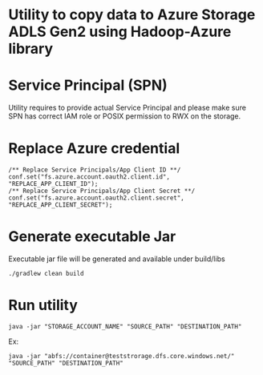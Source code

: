 # Utility to copy data to Azure Storage ADLS Gen2 using Hadoop-Azure library

# Service Principal (SPN)

Utility requires to provide actual Service Principal and please make sure SPN has correct IAM role or POSIX permission
to RWX on the storage.

# Replace Azure credential

```
/** Replace Service Principals/App Client ID **/
conf.set("fs.azure.account.oauth2.client.id", "REPLACE_APP_CLIENT_ID");
/** Replace Service Principals/App Client Secret **/
conf.set("fs.azure.account.oauth2.client.secret", "REPLACE_APP_CLIENT_SECRET");
``` 

# Generate executable Jar
Executable jar file will be generated and available under build/libs
```
./gradlew clean build
```

# Run utility
```
java -jar "STORAGE_ACCOUNT_NAME" "SOURCE_PATH" "DESTINATION_PATH"
```

Ex:
```
java -jar "abfs://container@teststrorage.dfs.core.windows.net/" "SOURCE_PATH" "DESTINATION_PATH"
```